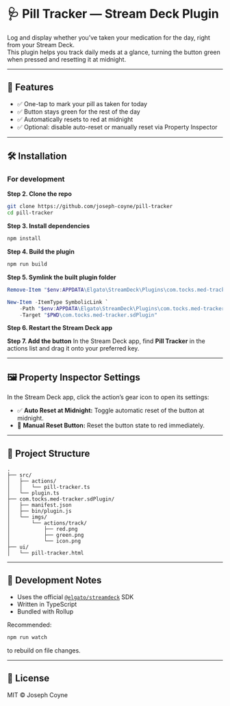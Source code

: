 # 🩺 Pill Tracker — Stream Deck Plugin

Log and display whether you’ve taken your medication for the day, right from your Stream Deck.  
This plugin helps you track daily meds at a glance, turning the button green when pressed and resetting it at midnight.

---

## 📸 Features

- ✅ One-tap to mark your pill as taken for today  
- ✅ Button stays green for the rest of the day  
- ✅ Automatically resets to red at midnight  
- ✅ Optional: disable auto-reset or manually reset via Property Inspector  

---

## 🛠 Installation

### For development

**Step 2. Clone the repo**
```bash
git clone https://github.com/joseph-coyne/pill-tracker
cd pill-tracker
```

**Step 3. Install dependencies**
```bash
npm install
```

**Step 4. Build the plugin**
```bash
npm run build
```

**Step 5. Symlink the built plugin folder**
```powershell
Remove-Item "$env:APPDATA\Elgato\StreamDeck\Plugins\com.tocks.med-tracker.sdPlugin" -Recurse -Force

New-Item -ItemType SymbolicLink `
    -Path "$env:APPDATA\Elgato\StreamDeck\Plugins\com.tocks.med-tracker.sdPlugin" `
    -Target "$PWD\com.tocks.med-tracker.sdPlugin"
```

**Step 6. Restart the Stream Deck app**

**Step 7. Add the button**
In the Stream Deck app, find **Pill Tracker** in the actions list and drag it onto your preferred key.

---

## 🖼 Property Inspector Settings

In the Stream Deck app, click the action’s gear icon to open its settings:

- ✅ **Auto Reset at Midnight:** Toggle automatic reset of the button at midnight.
- 🔘 **Manual Reset Button:** Reset the button state to red immediately.

---

## 📁 Project Structure

```
.
├── src/
│   ├── actions/
│   │   └── pill-tracker.ts
│   └── plugin.ts
├── com.tocks.med-tracker.sdPlugin/
│   ├── manifest.json
│   ├── bin/plugin.js
│   └── imgs/
│       └── actions/track/
│           ├── red.png
│           ├── green.png
│           └── icon.png
├── ui/
│   └── pill-tracker.html
```

---

## 🧪 Development Notes

- Uses the official [`@elgato/streamdeck`](https://www.npmjs.com/package/@elgato/streamdeck) SDK
- Written in TypeScript
- Bundled with Rollup

Recommended:
```bash
npm run watch
```
to rebuild on file changes.

---

## 📄 License

MIT © Joseph Coyne
